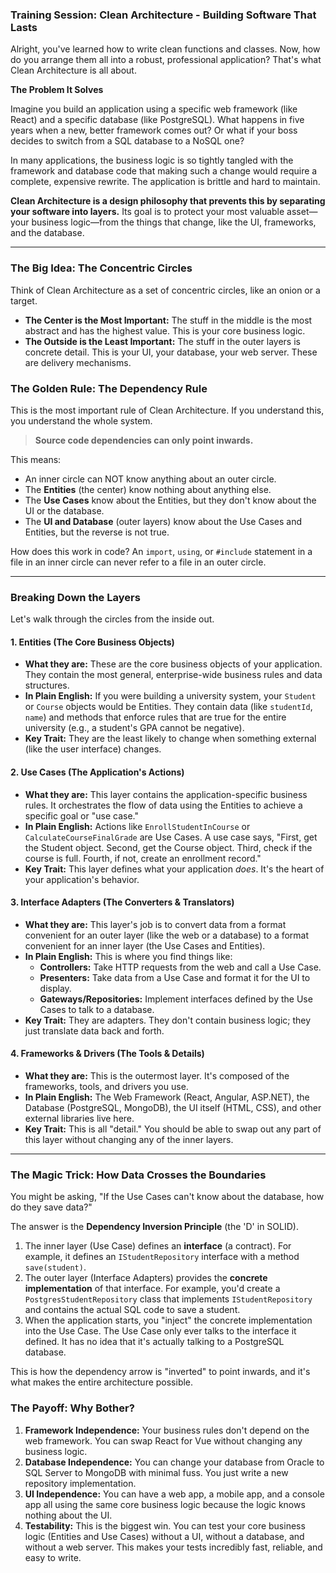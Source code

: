 ### Training Session: Clean Architecture - Building Software That Lasts

Alright, you've learned how to write clean functions and classes. Now, how do you arrange them all into a robust, professional application? That's what Clean Architecture is all about.

**The Problem It Solves**

Imagine you build an application using a specific web framework (like React) and a specific database (like PostgreSQL). What happens in five years when a new, better framework comes out? Or what if your boss decides to switch from a SQL database to a NoSQL one?

In many applications, the business logic is so tightly tangled with the framework and database code that making such a change would require a complete, expensive rewrite. The application is brittle and hard to maintain.

**Clean Architecture is a design philosophy that prevents this by separating your software into layers.** Its goal is to protect your most valuable asset—your business logic—from the things that change, like the UI, frameworks, and the database.

---

### The Big Idea: The Concentric Circles

Think of Clean Architecture as a set of concentric circles, like an onion or a target.



*   **The Center is the Most Important:** The stuff in the middle is the most abstract and has the highest value. This is your core business logic.
*   **The Outside is the Least Important:** The stuff in the outer layers is concrete detail. This is your UI, your database, your web server. These are delivery mechanisms.

### The Golden Rule: The Dependency Rule

This is the most important rule of Clean Architecture. If you understand this, you understand the whole system.

> **Source code dependencies can only point inwards.**

This means:
*   An inner circle can NOT know anything about an outer circle.
*   The **Entities** (the center) know nothing about anything else.
*   The **Use Cases** know about the Entities, but they don't know about the UI or the database.
*   The **UI and Database** (outer layers) know about the Use Cases and Entities, but the reverse is not true.

How does this work in code? An `import`, `using`, or `#include` statement in a file in an inner circle can never refer to a file in an outer circle.

---

### Breaking Down the Layers

Let's walk through the circles from the inside out.

#### 1. Entities (The Core Business Objects)

*   **What they are:** These are the core business objects of your application. They contain the most general, enterprise-wide business rules and data structures.
*   **In Plain English:** If you were building a university system, your `Student` or `Course` objects would be Entities. They contain data (like `studentId`, `name`) and methods that enforce rules that are true for the entire university (e.g., a student's GPA cannot be negative).
*   **Key Trait:** They are the least likely to change when something external (like the user interface) changes.

#### 2. Use Cases (The Application's Actions)

*   **What they are:** This layer contains the application-specific business rules. It orchestrates the flow of data using the Entities to achieve a specific goal or "use case."
*   **In Plain English:** Actions like `EnrollStudentInCourse` or `CalculateCourseFinalGrade` are Use Cases. A use case says, "First, get the Student object. Second, get the Course object. Third, check if the course is full. Fourth, if not, create an enrollment record."
*   **Key Trait:** This layer defines what your application *does*. It's the heart of your application's behavior.

#### 3. Interface Adapters (The Converters & Translators)

*   **What they are:** This layer's job is to convert data from a format convenient for an outer layer (like the web or a database) to a format convenient for an inner layer (the Use Cases and Entities).
*   **In Plain English:** This is where you find things like:
    *   **Controllers:** Take HTTP requests from the web and call a Use Case.
    *   **Presenters:** Take data from a Use Case and format it for the UI to display.
    *   **Gateways/Repositories:** Implement interfaces defined by the Use Cases to talk to a database.
*   **Key Trait:** They are adapters. They don't contain business logic; they just translate data back and forth.

#### 4. Frameworks & Drivers (The Tools & Details)

*   **What they are:** This is the outermost layer. It's composed of the frameworks, tools, and drivers you use.
*   **In Plain English:** The Web Framework (React, Angular, ASP.NET), the Database (PostgreSQL, MongoDB), the UI itself (HTML, CSS), and other external libraries live here.
*   **Key Trait:** This is all "detail." You should be able to swap out any part of this layer without changing any of the inner layers.

---

### The Magic Trick: How Data Crosses the Boundaries

You might be asking, "If the Use Cases can't know about the database, how do they save data?"

The answer is the **Dependency Inversion Principle** (the 'D' in SOLID).

1.  The inner layer (Use Case) defines an **interface** (a contract). For example, it defines an `IStudentRepository` interface with a method `save(student)`.
2.  The outer layer (Interface Adapters) provides the **concrete implementation** of that interface. For example, you'd create a `PostgresStudentRepository` class that implements `IStudentRepository` and contains the actual SQL code to save a student.
3.  When the application starts, you "inject" the concrete implementation into the Use Case. The Use Case only ever talks to the interface it defined. It has no idea that it's actually talking to a PostgreSQL database.

This is how the dependency arrow is "inverted" to point inwards, and it's what makes the entire architecture possible.

### The Payoff: Why Bother?

1.  **Framework Independence:** Your business rules don't depend on the web framework. You can swap React for Vue without changing any business logic.
2.  **Database Independence:** You can change your database from Oracle to SQL Server to MongoDB with minimal fuss. You just write a new repository implementation.
3.  **UI Independence:** You can have a web app, a mobile app, and a console app all using the same core business logic because the logic knows nothing about the UI.
4.  **Testability:** This is the biggest win. You can test your core business logic (Entities and Use Cases) without a UI, without a database, and without a web server. This makes your tests incredibly fast, reliable, and easy to write.